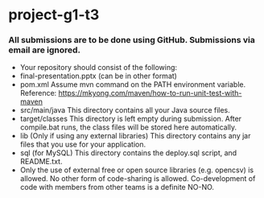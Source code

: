 # project-g1-t3
### All submissions are to be done using GitHub. Submissions via email are ignored.
* Your repository should consist of the following:
* final-presentation.pptx (can be in other format)
* pom.xml Assume mvn command on the PATH environment variable. Reference: https://mkyong.com/maven/how-to-run-unit-test-with-maven
* src/main/java
This directory contains all your Java source files.
* target/classes
This directory is left empty during submission. After compile.bat runs, the class files will be stored here automatically.
* lib (Only if using any external libraries)
This directory contains any jar files that you use for your application.
* sql (for MySQL)
This directory contains the deploy.sql script, and README.txt.
* Only the use of external free or open source libraries (e.g. opencsv) is allowed. No other form of code-sharing is allowed. Co-development of code with members from other teams is a definite NO-NO.